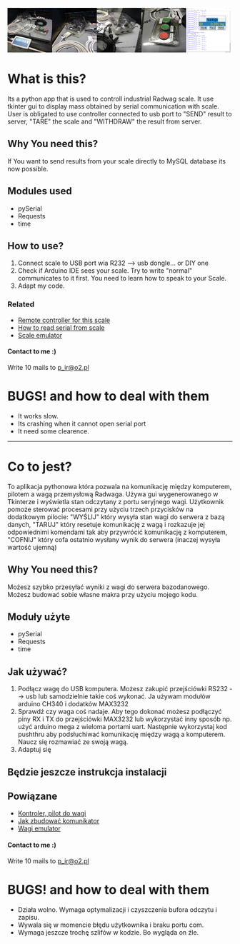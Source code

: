 <a href="url"><img src="https://github.com/MarcinanBarbarzynca/Radwag-Scale-controller-with-MYSQL-communication/blob/main/images/IMG_20210705_160643.jpg" align="left" height="100" width="100" ></a>
<a href="url"><img src="https://github.com/MarcinanBarbarzynca/Radwag-Scale-controller-with-MYSQL-communication/blob/main/images/IMG_20210705_160713.jpg" align="left" height="100" width="100" ></a>
<a href="url"><img src="https://github.com/MarcinanBarbarzynca/Radwag-Scale-controller-with-MYSQL-communication/blob/main/images/IMG_20210705_160719.jpg" align="left" height="100" width="100" ></a>
<a href="url"><img src="https://github.com/MarcinanBarbarzynca/Radwag-Scale-controller-with-MYSQL-communication/blob/main/images/IMG_20210705_160725.jpg" align="left" height="100" width="100" ></a>
<a href="url"><img src="https://github.com/MarcinanBarbarzynca/Radwag-Scale-controller-with-MYSQL-communication/blob/main/images/gui.png" height="100" width="100" ></a>

# What is this?
Its a python app that is used to controll industrial Radwag scale. It use tkinter gui to display mass obtained by serial communication with scale. User is obligated to use controller connected to usb port to "SEND" result to server, "TARE" the scale and "WITHDRAW" the result from server. 

##  Why You need this?
If You want to send results from your scale directly to MySQL database its now possible. 

## Modules used
- pySerial
- Requests
- time

## How to use?
1. Connect scale to USB port wia R232 --> usb dongle... or DIY one
2. Check if Arduino IDE sees your scale. Try to write "normal" communicates to it first. You need to learn how to speak to your Scale. 
3. Adapt my code. 

### Related
- [Remote controller for this scale](https://github.com/MarcinanBarbarzynca/Pilot-do-komputera-Arduino-NANO "Remote controller for this scale")
- [How to read serial from scale](https://github.com/MarcinanBarbarzynca/Read-two-Arduino-serial-with-PYSerial "How to read serial from scale")
- [Scale emulator](https://github.com/MarcinanBarbarzynca/Emulator-wagi-radwag-arduino "Scale emulator")

#### Contact to me :)
Write 10 mails to p_ir@o2.pl


# BUGS! and how to deal with them
- It works slow. 
- Its crashing when it cannot open serial port
- It need some clearence. 

------------

# Co to jest?
To aplikacja pythonowa która pozwala na komunikację między komputerem, pilotem a wagą przemysłową Radwaga. Używa gui wygenerowanego w Tkinterze i wyświetla stan odczytany z portu seryjnego wagi. Użytkownik pomoże sterować procesami przy użyciu trzech przycisków na dodatkowym pilocie: "WYŚLIJ" który wysyła stan wagi do serwera z bazą danych, "TARUJ" który resetuje komunikację z wagą i rozkazuje jej odpowiednimi komendami tak aby przywrócić komunikację z komputerem, "COFNIJ" który cofa ostatnio wysłany wynik do serwera (inaczej wysyła wartość ujemną)

##  Why You need this?
Możesz szybko przesyłać wyniki z wagi do serwera bazodanowego. Możesz budować sobie własne makra przy użyciu mojego kodu. 

## Moduły użyte
- pySerial
- Requests
- time

## Jak używać?
1. Podłącz wagę do USB komputera. Możesz zakupić przejściówki RS232 --> usb lub samodzielnie takie coś wykonać. Ja używam modułów arduino CH340 i dodatków MAX3232
2. Sprawdź czy waga coś nadaje. Aby tego dokonać możesz podłączyć piny RX i TX do przejściówki MAX3232 lub wykorzystać inny sposób np. użyć arduino mega z wieloma portami uart. Następnie wykorzystaj kod pushthru aby podsłuchiwać komunikację między wagą a komputerem. Naucz się rozmawiać ze swoją wagą.
3. Adaptuj się

## Będzie jeszcze instrukcja instalacji

## Powiązane
- [Kontroler, pilot do wagi](https://github.com/MarcinanBarbarzynca/Pilot-do-komputera-Arduino-NANO "Kontroler, pilot do wagi")
- [Jak zbudować komunikator](https://github.com/MarcinanBarbarzynca/Read-two-Arduino-serial-with-PYSerial "Jak zbudować komunikator")
- [Wagi emulator](https://github.com/MarcinanBarbarzynca/Emulator-wagi-radwag-arduino "Wagi emulator")

#### Contact to me :)
Write 10 mails to p_ir@o2.pl


# BUGS! and how to deal with them
- Działa wolno. Wymaga optymalizacji i czyszczenia bufora odczytu i zapisu.
- Wywala się w momencie błędu użytkownika i braku portu com.
- Wymaga jeszcze trochę szlifów w kodzie. Bo wygląda on źle. 
